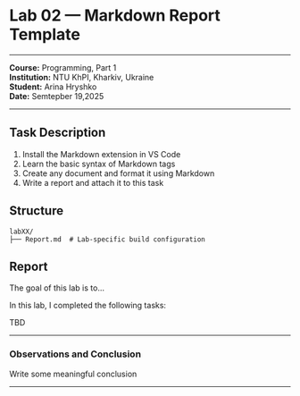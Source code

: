 # Lab 02 — Markdown Report Template
 
---
**Course:** Programming, Part 1  
**Institution:** NTU KhPI, Kharkiv, Ukraine  
**Student:** Arina Hryshko  
**Date:** Semtepber 19,2025  
 
---
 
## Task Description
 
 1. Install the Markdown extension in VS Code
 2. Learn the basic syntax of Markdown tags
 3. Create any document and format it using Markdown
 4. Write a report and attach it to this task
## Structure
 
```text
labXX/
├── Report.md  # Lab-specific build configuration
```
 
## Report
 
The goal of this lab is to...
 
In this lab, I completed the following tasks:
 
TBD
 
---
 
 
 ### Observations and Conclusion
Write some meaningful conclusion
 
---